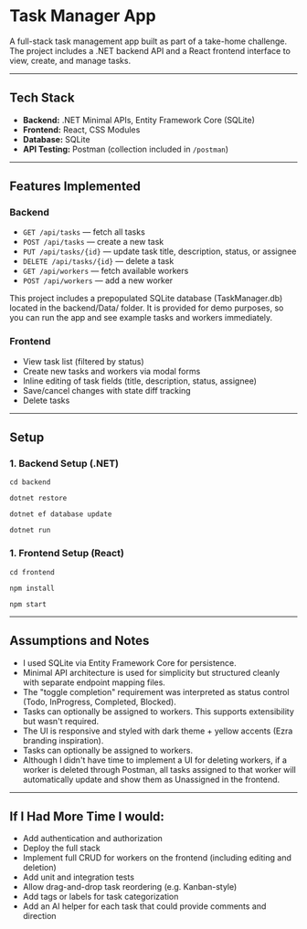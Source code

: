 # Task Manager App

A full-stack task management app built as part of a take-home challenge. The project includes a .NET backend API and a React frontend interface to view, create, and manage tasks.

---

## Tech Stack

- **Backend:** .NET Minimal APIs, Entity Framework Core (SQLite)
- **Frontend:** React, CSS Modules
- **Database:** SQLite
- **API Testing:** Postman (collection included in `/postman`)

---

## Features Implemented

### Backend
- `GET /api/tasks` — fetch all tasks
- `POST /api/tasks` — create a new task
- `PUT /api/tasks/{id}` — update task title, description, status, or assignee
- `DELETE /api/tasks/{id}` — delete a task
- `GET /api/workers` — fetch available workers
- `POST /api/workers` — add a new worker

This project includes a prepopulated SQLite database (TaskManager.db) located in the backend/Data/ folder.
It is provided for demo purposes, so you can run the app and see example tasks and workers immediately.

### Frontend
- View task list (filtered by status)
- Create new tasks and workers via modal forms
- Inline editing of task fields (title, description, status, assignee)
- Save/cancel changes with state diff tracking
- Delete tasks

---

## Setup

### 1. Backend Setup (.NET)
`cd backend`

`dotnet restore`

`dotnet ef database update`

`dotnet run`

### 1. Frontend Setup (React)
`cd frontend`

`npm install`

`npm start`

---

## Assumptions and Notes
- I used SQLite via Entity Framework Core for persistence.
- Minimal API architecture is used for simplicity but structured cleanly with separate endpoint mapping files.
- The "toggle completion" requirement was interpreted as status control (Todo, InProgress, Completed, Blocked).
- Tasks can optionally be assigned to workers. This supports extensibility but wasn't required.
- The UI is responsive and styled with dark theme + yellow accents (Ezra branding inspiration).
- Tasks can optionally be assigned to workers. 
- Although I didn't have time to implement a UI for deleting workers, if a worker is deleted through Postman, all tasks assigned to that worker will automatically update and show them as Unassigned in the frontend.

---

## If I Had More Time I would:
- Add authentication and authorization
- Deploy the full stack
- Implement full CRUD for workers on the frontend (including editing and deletion)
- Add unit and integration tests
- Allow drag-and-drop task reordering (e.g. Kanban-style)
- Add tags or labels for task categorization
- Add an AI helper for each task that could provide comments and direction
